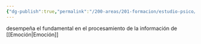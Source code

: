 ```yaml
---
{"dg-publish":true,"permalink":"/200-areas/201-formacion/estudio-psico/intercepcion/","dgPassFrontmatter":true}
---
```


desempeña el fundamental en el procesamiento de la información de [[Emoción\|Emoción]]